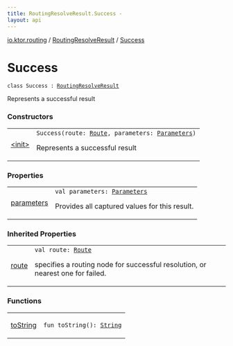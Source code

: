 ```yaml
---
title: RoutingResolveResult.Success - 
layout: api
---
```


<div class='api-docs-breadcrumbs'><a href="../../index.html">io.ktor.routing</a> / <a href="../index.html">RoutingResolveResult</a> / <a href="./index.html">Success</a></div>

# Success

<div class="signature"><code><span class="keyword">class </span><span class="identifier">Success</span>&nbsp;<span class="symbol">:</span>&nbsp;<a href="../index.html"><span class="identifier">RoutingResolveResult</span></a></code></div>

Represents a successful result

### Constructors

<table class="api-docs-table">
<tbody>
<tr>
<td markdown="1">

<a href="-init-.html">&lt;init&gt;</a>


</td>
<td markdown="1">
<div class="signature"><code><span class="identifier">Success</span><span class="symbol">(</span><span class="parameterName" id="io.ktor.routing.RoutingResolveResult.Success$<init>(io.ktor.routing.Route, io.ktor.http.Parameters)/route">route</span><span class="symbol">:</span>&nbsp;<a href="../../-route/index.html"><span class="identifier">Route</span></a><span class="symbol">, </span><span class="parameterName" id="io.ktor.routing.RoutingResolveResult.Success$<init>(io.ktor.routing.Route, io.ktor.http.Parameters)/parameters">parameters</span><span class="symbol">:</span>&nbsp;<a href="../../../io.ktor.http/-parameters/index.html"><span class="identifier">Parameters</span></a><span class="symbol">)</span></code></div>

Represents a successful result


</td>
</tr>
</tbody>
</table>

### Properties

<table class="api-docs-table">
<tbody>
<tr>
<td markdown="1">

<a href="parameters.html">parameters</a>


</td>
<td markdown="1">
<div class="signature"><code><span class="keyword">val </span><span class="identifier">parameters</span><span class="symbol">: </span><a href="../../../io.ktor.http/-parameters/index.html"><span class="identifier">Parameters</span></a></code></div>

Provides all captured values for this result.


</td>
</tr>
</tbody>
</table>

### Inherited Properties

<table class="api-docs-table">
<tbody>
<tr>
<td markdown="1">

<a href="../route.html">route</a>


</td>
<td markdown="1">
<div class="signature"><code><span class="keyword">val </span><span class="identifier">route</span><span class="symbol">: </span><a href="../../-route/index.html"><span class="identifier">Route</span></a></code></div>

specifies a routing node for successful resolution, or nearest one for failed.


</td>
</tr>
</tbody>
</table>

### Functions

<table class="api-docs-table">
<tbody>
<tr>
<td markdown="1">

<a href="to-string.html">toString</a>


</td>
<td markdown="1">
<div class="signature"><code><span class="keyword">fun </span><span class="identifier">toString</span><span class="symbol">(</span><span class="symbol">)</span><span class="symbol">: </span><a href="https://kotlinlang.org/api/latest/jvm/stdlib/kotlin/-string/index.html"><span class="identifier">String</span></a></code></div>

</td>
</tr>
</tbody>
</table>
